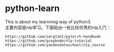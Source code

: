 # python-learn
This is about my learnning way of python3.<br/>
主要内容是nlp学习。下面贴出一些比较优秀的nlp入门：<br/>
```
https://github.com/zergtant/pytorch-handbook
https://github.com/graykode/nlp-tutorial
https://github.com/yandexdataschool/nlp_course
```